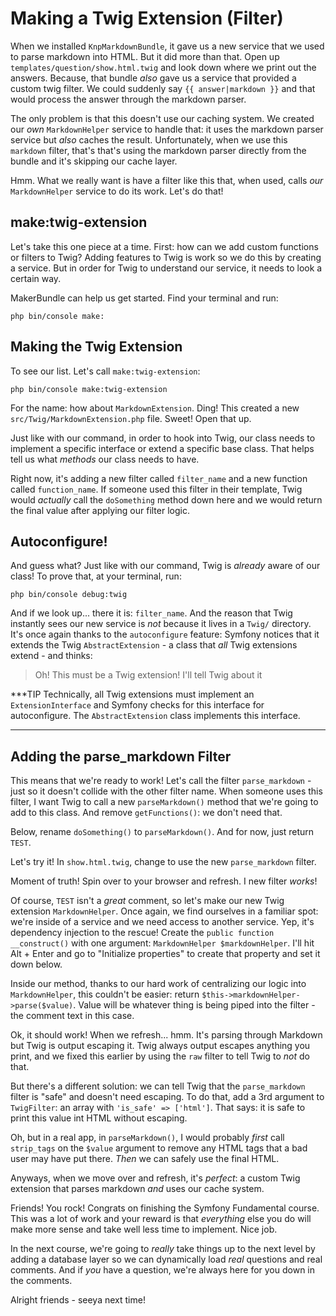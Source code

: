 # Making a Twig Extension (Filter)

When we installed `KnpMarkdownBundle`, it gave us a new service that we used to
parse markdown into HTML. But it did more than that. Open up
`templates/question/show.html.twig` and look down where we print out the answers.
Because, that bundle *also* gave us a service that provided a custom twig filter.
We could suddenly say `{{ answer|markdown }}` and that would process the answer
through the markdown parser.

The only problem is that this doesn't use our caching system. We created our *own*
`MarkdownHelper` service to handle that: it uses the markdown parser service but
*also* caches the result. Unfortunately, when we use this `markdown` filter, that's
that's using the markdown parser directly from the bundle and it's skipping our cache
layer.

Hmm. What we really want is have a filter like this that, when used, calls *our*
`MarkdownHelper` service to do its work. Let's do that!

## make:twig-extension

Let's take this one piece at a time. First: how can we add custom functions or
filters to Twig? Adding features to Twig is work so we do this by creating a
service. But in order for Twig to understand our service, it needs to look a
certain way.

MakerBundle can help us get started. Find your terminal and run:


```terminal
php bin/console make:
```

## Making the Twig Extension

To see our list. Let's call `make:twig-extension`:

```terminal-silent
php bin/console make:twig-extension
```

For the name: how about `MarkdownExtension`. Ding! This created a new
`src/Twig/MarkdownExtension.php` file. Sweet! Open that up.

Just like with our command, in order to hook into Twig, our class needs to
implement a specific interface or extend a specific base class. That helps tell
us what *methods* our class needs to have.

Right now, it's adding a new filter called `filter_name` and a new function
called `function_name`. If someone used this filter in their template, Twig would
*actually* call the `doSomething` method down here and we would return the final
value after applying our filter logic.

## Autoconfigure!

And guess what? Just like with our command, Twig is *already* aware of our
class! To prove that, at your terminal, run:

```terminal
php bin/console debug:twig
```

And if we look up... there it is: `filter_name`. And the reason that Twig instantly
sees our new service is *not* because it lives in a `Twig/` directory. It's once
again thanks to the `autoconfigure` feature: Symfony notices that it extends the
Twig `AbstractExtension` - a class that *all* Twig extensions extend - and thinks:

> Oh! This must be a Twig extension! I'll tell Twig about it

***TIP
Technically, all Twig extensions must implement an `ExtensionInterface` and
Symfony checks for this interface for autoconfigure. The `AbstractExtension`
class implements this interface.
***

## Adding the parse_markdown Filter

This means that we're ready to work! Let's call the filter `parse_markdown` - just
so it doesn't collide with the other filter name. When someone uses this filter,
I want Twig to call a new `parseMarkdown()` method that we're going to add to
this class. And remove `getFunctions()`: we don't need that.

Below, rename `doSomething()` to `parseMarkdown()`. And for now, just return
`TEST`.

Let's try it! In `show.html.twig`, change to use the new `parse_markdown` filter.

Moment of truth! Spin over to your browser and refresh. I new filter *works*!

Of course, `TEST` isn't a *great* comment, so let's make our new Twig extension
`MarkdownHelper`. Once again, we find ourselves in a familiar spot: we're inside
of a service and we need access to another service. Yep, it's dependency injection
to the rescue! Create the `public function __construct()` with one argument:
`MarkdownHelper $markdownHelper`. I'll hit Alt + Enter and go to "Initialize
properties" to create that property and set it down below.

Inside our method, thanks to our hard work of centralizing our logic into
`MarkdownHelper`, this couldn't be easier: return
`$this->markdownHelper->parse($value)`. Value will be whatever thing is being
piped into the filter - the comment text in this case.

Ok, it should work! When we refresh... hmm. It's parsing through Markdown but
Twig is output escaping it. Twig always output escapes anything you print, and we
fixed this earlier by using the `raw` filter to tell Twig to *not* do that.

But there's a different solution: we can tell Twig that the `parse_markdown`
filter is "safe" and doesn't need escaping. To do that, add a 3rd argument to
`TwigFilter`: an array with `'is_safe' => ['html']`. That says: it is safe to
print this value int HTML without escaping.

Oh, but in a real app, in `parseMarkdown()`, I would probably *first* call
`strip_tags` on the `$value` argument to remove any HTML tags that a bad user
may have put there. *Then* we can safely use the final HTML.

Anyways, when we move over and refresh, it's *perfect*: a custom Twig extension
that parses markdown *and* uses our cache system.

Friends! You rock! Congrats on finishing the Symfony Fundamental course. This was
a lot of work and your reward is that *everything* else you do will make more sense
and take well less time to implement. Nice job.

In the next course, we're going to *really* take things up to the next level by
adding a database layer so we can dynamically load *real* questions and real
comments. And if *you* have a question, we're always here for you down in the
comments.

Alright friends - seeya next time!

